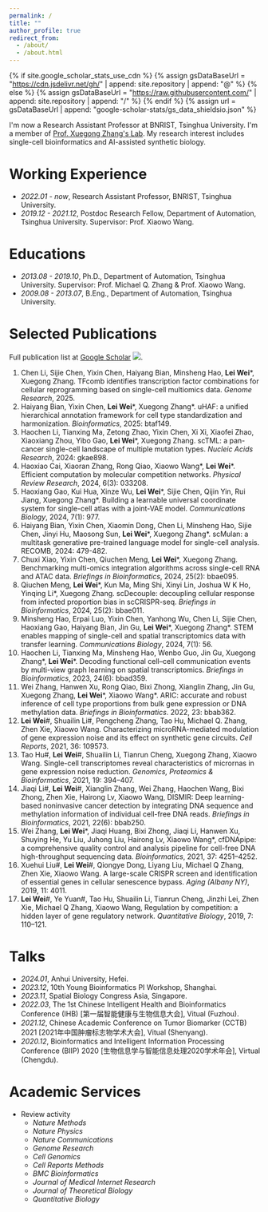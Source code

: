 ```yaml
---
permalink: /
title: ""
author_profile: true
redirect_from: 
  - /about/
  - /about.html
---
```


{% if site.google_scholar_stats_use_cdn %}
{% assign gsDataBaseUrl = "https://cdn.jsdelivr.net/gh/" | append: site.repository | append: "@" %}
{% else %}
{% assign gsDataBaseUrl = "https://raw.githubusercontent.com/" | append: site.repository | append: "/" %}
{% endif %}
{% assign url = gsDataBaseUrl | append: "google-scholar-stats/gs_data_shieldsio.json" %}

<span class='anchor' id='about-me'></span>

I'm now a Research Assistant Professor at BNRIST, Tsinghua University. I'm a member of [Prof. Xuegong Zhang's Lab](http://xglab.tech/member/index.html). 
My research interest includes single-cell bioinformatics and AI-assisted synthetic biology.

# Working Experience
- *2022.01 - now*, Research Assistant Professor, BNRIST, Tsinghua University.
- *2019.12 - 2021.12*, Postdoc Research Fellow, Department of Automation, Tsinghua University. Supervisor: Prof. Xiaowo Wang.

# Educations
- *2013.08 - 2019.10*, Ph.D., Department of Automation, Tsinghua University. Supervisor: Prof. Michael Q. Zhang & Prof. Xiaowo Wang.
- *2009.08 - 2013.07*, B.Eng., Department of Automation, Tsinghua University.

# Selected Publications 

Full publication list at [Google Scholar](https://scholar.google.com.hk/citations?user=F1jKMakAAAAJ) <a href='https://scholar.google.com/citations?user=F1jKMakAAAAJ'><img src="https://img.shields.io/endpoint?url={{ url | url_encode }}&logo=Google%20Scholar&labelColor=f6f6f6&color=9cf&style=flat&label=citations"></a>.

1. Chen Li, Sijie Chen, Yixin Chen, Haiyang Bian, Minsheng Hao, **Lei Wei**\*, Xuegong Zhang. TFcomb identifies transcription factor combinations for cellular reprogramming based on single-cell multiomics data. *Genome Research*, 2025.
1. Haiyang Bian, Yixin Chen, **Lei Wei**\*, Xuegong Zhang\*. uHAF: a unified hierarchical annotation framework for cell type standardization and harmonization. *Bioinformatics*, 2025: btaf149.
1. Haochen Li, Tianxing Ma, Zetong Zhao, Yixin Chen, Xi Xi, Xiaofei Zhao, Xiaoxiang Zhou, Yibo Gao, **Lei Wei**\*, Xuegong Zhang. scTML: a pan-cancer single-cell landscape of multiple mutation types. *Nucleic Acids Research*, 2024: gkae898.
1. Haoxiao Cai, Xiaoran Zhang, Rong Qiao, Xiaowo Wang\*, **Lei Wei**\*. Efficient computation by molecular competition networks. *Physical Review Research*, 2024, 6(3): 033208.
1. Haoxiang Gao, Kui Hua, Xinze Wu, **Lei Wei**\*, Sijie Chen, Qijin Yin, Rui Jiang, Xuegong Zhang\*. Building a learnable universal coordinate system for single-cell atlas with a joint-VAE model. *Communications Biology*, 2024, 7(1): 977.
1. Haiyang Bian, Yixin Chen, Xiaomin Dong, Chen Li, Minsheng Hao, Sijie Chen, Jinyi Hu, Maosong Sun, **Lei Wei**\*, Xuegong Zhang\*. scMulan: a multitask generative pre-trained language model for single-cell analysis. RECOMB, 2024: 479-482.
1. Chuxi Xiao, Yixin Chen, Qiuchen Meng, **Lei Wei**\*, Xuegong Zhang. Benchmarking multi-omics integration algorithms across single-cell RNA and ATAC data. *Briefings in Bioinformatics*, 2024, 25(2): bbae095.
2. Qiuchen Meng,  **Lei Wei**\*,   Kun Ma,   Ming Shi,   Xinyi Lin,   Joshua W K Ho,   Yinqing Li\*, Xuegong Zhang. scDecouple: decoupling cellular response from infected proportion bias in scCRISPR-seq. *Briefings in Bioinformatics*, 2024, 25(2): bbae011.
3. Minsheng Hao, Erpai Luo, Yixin Chen, Yanhong Wu, Chen Li, Sijie Chen, Haoxiang Gao, Haiyang Bian, Jin Gu, **Lei Wei**\*, Xuegong Zhang\*. STEM enables mapping of single-cell and spatial transcriptomics data with transfer learning. *Communications Biology*, 2024, 7(1): 56.
4. Haochen Li, Tianxing Ma, Minsheng Hao, Wenbo Guo, Jin Gu, Xuegong Zhang\*, **Lei Wei**\*. Decoding functional cell–cell communication events by multi-view graph learning on spatial transcriptomics. *Briefings in Bioinformatics*, 2023, 24(6): bbad359.
5. Wei Zhang, Hanwen Xu, Rong Qiao, Bixi Zhong, Xianglin Zhang, Jin Gu, Xuegong Zhang, **Lei Wei**\*, Xiaowo Wang\*. ARIC: accurate and robust inference of cell type proportions from bulk gene expression or DNA methylation data. *Briefings in Bioinformatics*. 2022, 23: bbab362.
6. **Lei Wei**#, Shuailin Li#, Pengcheng Zhang, Tao Hu, Michael Q. Zhang, Zhen Xie, Xiaowo Wang. Characterizing microRNA-mediated modulation of gene expression noise and its effect on synthetic gene circuits. *Cell Reports*, 2021, 36: 109573.
7. Tao Hu#, **Lei Wei**#, Shuailin Li, Tianrun Cheng, Xuegong Zhang, Xiaowo Wang. Single-cell transcriptomes reveal characteristics of micrornas in gene expression noise reduction. *Genomics, Proteomics & Bioinformatics*, 2021, 19: 394–407.
19.	Jiaqi Li#, **Lei Wei**#, Xianglin Zhang, Wei Zhang, Haochen Wang, Bixi Zhong, Zhen Xie, Hairong Lv, Xiaowo Wang, DISMIR: Deep learning-based noninvasive cancer detection by integrating DNA sequence and methylation information of individual cell-free DNA reads. *Briefings in Bioinformatics*, 2021, 22(6): bbab250.
20.	Wei Zhang, **Lei Wei**\*, Jiaqi Huang, Bixi Zhong, Jiaqi Li, Hanwen Xu, Shuying He, Yu Liu, Juhong Liu, Hairong Lv, Xiaowo Wang\*, cfDNApipe: a comprehensive quality control and analysis pipeline for cell-free DNA high-throughput sequencing data. *Bioinformatics*, 2021, 37: 4251–4252.
21.	Xuehui Liu#, **Lei Wei**#, Qiongye Dong, Liyang Liu, Michael Q Zhang, Zhen Xie, Xiaowo Wang. A large-scale CRISPR screen and identification of essential genes in cellular senescence bypass. *Aging (Albany NY)*, 2019, 11: 4011.
26.	**Lei Wei**#, Ye Yuan#, Tao Hu, Shuailin Li, Tianrun Cheng, Jinzhi Lei, Zhen Xie, Michael Q Zhang, Xiaowo Wang, Regulation by competition: a hidden layer of gene regulatory network. *Quantitative Biology*, 2019, 7: 110–121.



  

# Talks
- *2024.01*, Anhui University, Hefei.
- *2023.12*, 10th Young Bioinformatics PI Workshop, Shanghai.
- *2023.11*, Spatial Biology Congress Asia, Singapore.
- *2022.03*, The 1st Chinese Intelligent Health and Bioinformatics Conference (IHB) \[第一届智能健康与生物信息大会], Vitual (Fuzhou).
- *2021.12*, Chinese Academic Conference on Tumor Biomarker (CCTB) 2021 \[2021年中国肿瘤标志物学术大会], Vitual (Shenyang).
- *2020.12*, Bioinformatics and Intelligent Information Processing Conference (BIIP) 2020 \[生物信息学与智能信息处理2020学术年会], Virtual (Chengdu).

# Academic Services
- Review activity
  - *Nature Methods*
  - *Nature Physics*
  - *Nature Communications*
  - *Genome Research*
  - *Cell Genomics*
  - *Cell Reports Methods*
  - *BMC Bioinformatics*
  - *Journal of Medical Internet Research*
  - *Journal of Theoretical Biology*
  - *Quantitative Biology*
